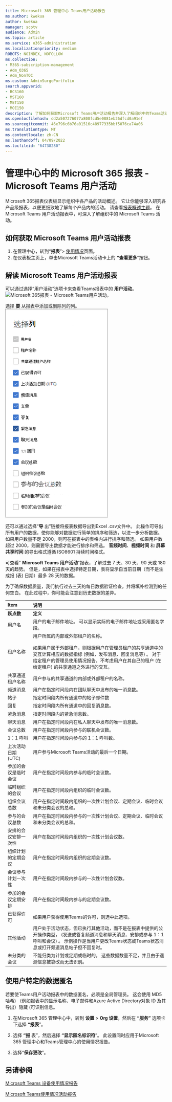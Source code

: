```yaml
---
title: Microsoft 365 管理中心 Teams用户活动报告
ms.author: kwekua
author: kwekua
manager: scotv
audience: Admin
ms.topic: article
ms.service: o365-administration
ms.localizationpriority: medium
ROBOTS: NOINDEX, NOFOLLOW
ms.collection:
- M365-subscription-management
- Adm_O365
- Adm_NonTOC
ms.custom: AdminSurgePortfolio
search.appverid:
- BCS160
- MST160
- MET150
- MOE150
description: 了解如何获取Microsoft Teams用户活动报告并深入了解组织中的Teams活动。
ms.openlocfilehash: dd2a507276077a808fcd5e0881eb26dfcd0a91ef
ms.sourcegitcommit: 46e796c6b76a01516c48977335bbf5076ca74a06
ms.translationtype: MT
ms.contentlocale: zh-CN
ms.lasthandoff: 04/09/2022
ms.locfileid: "64738280"
---
```

# <a name="microsoft-365-reports-in-the-admin-center---microsoft-teams-user-activity"></a>管理中心中的 Microsoft 365 报表 - Microsoft Teams 用户活动

Microsoft 365报表仪表板显示组织中各产品的活动概述。 它让你能够深入研究各产品级报表，以便更细致地了解每个产品内的活动。 请查看[报表概述主题](activity-reports.md)。 在 Microsoft Teams 用户活动报表中，可深入了解组织中的 Microsoft Teams 活动。
 
## <a name="how-to-get-to-the-microsoft-teams-user-activity-report"></a>如何获取 Microsoft Teams 用户活动报表

1. 在管理中心，转到“**报表**”\> <a href="https://go.microsoft.com/fwlink/p/?linkid=2074756" target="_blank">使用情况</a>页面。
2. 在仪表板主页上，单击Microsoft Teams活动卡上的 **“查看更多**”按钮。

## <a name="interpret-the-microsoft-teams-user-activity-report"></a>解读 Microsoft Teams 用户活动报表

可以通过选择“用户活动”选项卡来查看Teams报表中的 **用户活动**。 <br/>![Microsoft 365报表 - Microsoft Teams用户活动。](../../media/user-activity-charts.png)

选择 **要** 从报表中添加或删除列的列。  <br/> ![Teams用户活动报表 - 选择列。](../../media/user-activity-columns.png)

还可以通过选择“**导** 出”链接将报表数据导出到Excel .csv文件中。 此操作可导出所有用户的数据，使你能够对数据进行简单的排序和筛选，以进一步分析数据。 如果用户数量不足 2000，则可在报表中的表格内进行排序和筛选。 如果用户数超过 2000，则需要导出数据才能进行排序和筛选。 **音频时间**、**视频时间** 和 **屏幕共享时间** 的导出格式遵循 ISO8601 持续时间格式。

可查看" **Microsoft Teams 用户活动**"报表，了解过去 7 天、30 天、90 天或 180 天的趋势。 但是，如果在报表中选择特定日期，表将显示自当前日期（而不是生成报 (表) 日期）最多 28 天的数据。

为了确保数据质量，我们执行过去三天的每日数据验证检查，并将填补检测到的任何空白。 在此过程中，你可能会注意到历史数据的差异。

|Item|说明|
|:-----|:-----|
|**跃点数**|**定义**|
|用户名  <br/> |用户的电子邮件地址。 可以显示实际的电子邮件地址或采用匿名字段。   <br/> |
|租户名称  <br/> |用户所属的内部或外部租户的名称。   <br/> <br/> 如果用户属于外部租户，则根据用户在管理员租户的共享通道中的交互计算相应的数据指标 (例如，发布消息、回复消息等) 。 对于给定租户的管理员使用情况报告，不考虑用户在其自己的租户 (在给定租户) 的共享通道之外进行的交互。  |
|共享通道租户名称   <br/> |用户参与的共享通道的内部或外部租户的名称。   <br/> |
|频道消息   <br/> |用户在指定时间段内在团队聊天中发布的唯一消息数。  <br/> |
|帖子   <br/> |指定时间段内所有通道中的帖子邮件数 <br/> |
|回复   <br/> |指定时间段内所有通道中的回复消息数。 <br/> |
|紧急消息    <br/> |指定时间段内的紧急消息数。 <br/> |
|聊天消息   <br/> |用户在指定时间段内在私人聊天中发布的唯一消息数。  <br/> |
|会议总数   <br/> |用户在指定时间段内参与的联机会议数。  <br/> |
|1：1 呼叫   <br/> | 用户在指定时间段内参与的 1：1 呼叫数。  <br/> |
|上次活动日期 (UTC)   <br/> |用户参与Microsoft Teams活动的最后一个日期。<br/> |
|参加的会议是临时会议   <br/> | 用户在指定时间段内参与的临时会议数。  <br/> |
|临时组织的会议 <br/> |用户在指定时间段内组织的临时会议数。 <br/>|
|组织会议总数  <br/> |用户在指定时间段内组织的一次性计划会议、定期会议、临时会议和未分类会议的总和。  <br/> |
|参与的会议总数  <br/> |用户在指定时间段内参与的一次性计划会议、定期会议、临时会议和未分类会议的总和。  <br/> |
|安排的会议安排一次性  <br/> |用户在指定时间段内组织的一次性计划会议数。  <br/> |
|组织计划的定期会议  <br/> |用户在指定时间段内组织的定期会议数。  <br/> |
|会议参与计划一次性  <br/> |用户在指定时间段内参与的一次性计划会议数。  <br/> |
|参加的会议定期安排  <br/> |用户在指定时间段内参与的定期会议数。  <br/> |
|已获得许可  <br/> |如果用户获得使用Teams的许可，则选中此选项。 <br/>|
|其他活动  <br/>|用户处于活动状态，但已执行其他活动，而不是在报表中提供的公开操作类型， (发送或答复频道消息和聊天消息、安排或参与 1：1 呼叫和会议) 。 示例操作是当用户更改Teams状态或Teams状态消息或打开频道消息帖子但不回复时。  <br/>|
|未分类的会议 <br/>|不能归类为计划或定期或临时的。 这些数据数量不足，并且由于遥测信息被篡改而无法识别。 |

## <a name="make-the-user-specific-data-anonymous"></a>使用户特定的数据匿名

若要使Teams用户活动报表中的数据匿名，必须是全局管理员。 这会使用 MD5 哈希) （例如报表中的显示名称、电子邮件和Azure Active Directory对象 ID 及其导出）隐藏 (可识别信息。

1. 在Microsoft 365 管理中心中，转到 **设置** > **Org 设置**，然后在 **“服务”** 选项卡下选择 **“报表**”。

2. 选择 **“报** 表”，然后选择 **“显示匿名标识符**”。 此设置同时应用于Microsoft 365 管理中心和Teams管理中心的使用情况报告。

3. 选择“**保存更改**”。


## <a name="see-also"></a>另请参阅
[Microsoft Teams 设备使用情况报告](../activity-reports/microsoft-teams-device-usage-preview.md)

[Microsoft Teams使用情况活动报告](../activity-reports/microsoft-teams-usage-activity.md) 
